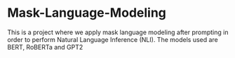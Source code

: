 # Mask-Language-Modeling

This is a project where we apply mask language modeling after prompting in order to perform Natural Language Inference (NLI).
The models used are BERT, RoBERTa and GPT2
